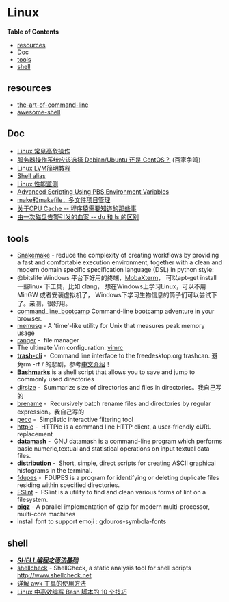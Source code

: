 # Linux

<!-- START doctoc generated TOC please keep comment here to allow auto update -->
<!-- DON'T EDIT THIS SECTION, INSTEAD RE-RUN doctoc TO UPDATE -->
**Table of Contents**

- [resources](#resources)
- [Doc](#doc)
- [tools](#tools)
- [shell](#shell)

<!-- END doctoc generated TOC please keep comment here to allow auto update -->


## resources

-  [the-art-of-command-line](https://github.com/jlevy/the-art-of-command-line)
-  [awesome-shell](https://github.com/alebcay/awesome-shell)

## Doc

-  [Linux 常见高危操作](http://blogread.cn/it/article/6876?f=wb)
-  [服务器操作系统应该选择 Debian/Ubuntu 还是 CentOS？](http://www.zhihu.com/question/19599986) (百家争鸣)
-  [Linux LVM简明教程](http://linux.cn/article-3218-1.html)
-  [Shell alias](http://alias.sh/)
-  [Linux 性能监测](http://linux.cn/topic-linux-system-performance-monitoring.html)
-  [Advanced Scripting Using PBS Environment Variables](https://wiki.hpcc.msu.edu/display/hpccdocs/Advanced+Scripting+Using+PBS+Environment+Variables)
-  [make和makefile，多文件项目管理](http://segmentfault.com/a/1190000003756084?utm_source=Weibo&utm_medium=shareLink&utm_campaign=socialShare)
-  [关于CPU Cache -- 程序猿需要知道的那些事](https://cenalulu.github.io/linux/all-about-cpu-cache/)
-  [由一次磁盘告警引发的血案 -- du 和 ls 的区别](http://blog.jobbole.com/108058/)

## tools

-  [Snakemake](https://bitbucket.org/johanneskoester/snakemake/wiki/browse/) - reduce the complexity of creating workflows by providing a fast and comfortable execution environment, together with a clean and modern domain specific specification language (DSL) in python style:
-  @bitslife Windows 平台下好用的终端，[MobaXterm](http://mobaxterm.mobatek.net/)， 可以apt-get install 一些linux 下工具，比如 clang， 想在Windows上学习Linux，可以不用 MinGW 或者安装虚拟机了， Windows下学习生物信息的筒子们可以尝试下了。亲测，很好用。
-  [command_line_bootcamp](https://github.com/blahah/command_line_bootcamp)  Command-line bootcamp adventure in your browser.
-  [memusg](https://github.com/shenwei356/memusg) - A 'time'-like utility for Unix that measures peak memory usage
-  [ranger](http://ranger.nongnu.org/) -  file manager
-  The ultimate Vim configuration: [vimrc](https://github.com/amix/vimrc)
-  [**trash-cli**](https://github.com/andreafrancia/trash-cli) -  Command line interface to the freedesktop.org trashcan. 避免rm -rf / 的悲剧，参考[中文介绍](http://zpz.name/1810/)！
-  **[Bashmarks](https://github.com/huyng/bashmarks)** is a shell script that allows you to save and jump to commonly used directories
-  [dirsize](https://github.com/shenwei356/dirsize) -  Summarize size of directories and files in directories。我自己写的
-  [brename](https://github.com/shenwei356/brename) -  Recursively batch rename files and directories by regular expression。我自己写的
-  [peco](https://github.com/peco/peco) -  Simplistic interactive filtering tool
-  [httpie](https://github.com/jakubroztocil/httpie) -  HTTPie is a command line HTTP client, a user-friendly cURL replacement
-  **[datamash](http://www.gnu.org/software/datamash/download/)** -  GNU datamash is a command-line program which performs basic numeric,textual and statistical operations on input textual data files.
-  **[distribution](https://github.com/philovivero/distribution)** -  Short, simple, direct scripts for creating ASCII graphical histograms in the terminal.
-  [fdupes](http://premium.caribe.net/~adrian2/fdupes.html) -  FDUPES is a program for identifying or deleting duplicate files residing within specified directories.
-  [FSlint](http://www.pixelbeat.org/fslint/) -  FSlint is a utility to find and clean various forms of lint on a filesystem.
-  **[pigz](http://zlib.net/pigz/)** - A parallel implementation of gzip for modern multi-processor, multi-core machines
-  install font to support emoji : gdouros-symbola-fonts


## shell


- [***SHELL编程之语法基础***](http://liwei.life/2016/05/16/69/)
- [shellcheck](https://github.com/koalaman/shellcheck) - ShellCheck, a static analysis tool for shell scripts http://www.shellcheck.net
- [详解 awk 工具的使用方法](http://blog.jobbole.com/111002/)
- [Linux 中高效编写 Bash 脚本的 10 个技巧](http://blog.jobbole.com/111514/)
